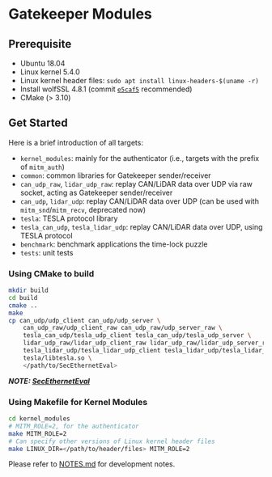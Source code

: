 # Gatekeeper Modules

## Prerequisite

- Ubuntu 18.04
- Linux kernel 5.4.0
- Linux kernel header files: `sudo apt install linux-headers-$(uname -r)`
- Install wolfSSL 4.8.1 (commit [`e5caf5`](https://github.com/wolfSSL/wolfssl/tree/e5caf5124cf971553933b9c85cfabb6b5027b884) recommended)
- CMake (> 3.10)

## Get Started

Here is a brief introduction of all targets:

- `kernel_modules`: mainly for the authenticator (i.e., targets with the prefix of `mitm_auth`)
- `common`: common libraries for Gatekeeper sender/receiver
- `can_udp_raw`, `lidar_udp_raw`: replay CAN/LiDAR data over UDP via raw socket, acting as Gatekeeper sender/receiver
- `can_udp`, `lidar_udp`: replay CAN/LiDAR data over UDP (can be used with `mitm_snd`/`mitm_recv`, deprecated now)
- `tesla`: TESLA protocol library
- `tesla_can_udp`, `tesla_lidar_udp`: replay CAN/LiDAR data over UDP, using TESLA protocol
- `benchmark`: benchmark applications the time-lock puzzle
- `tests`: unit tests

### Using CMake to build

```bash
mkdir build
cd build
cmake ..
make
cp can_udp/udp_client can_udp/udp_server \
    can_udp_raw/udp_client_raw can_udp_raw/udp_server_raw \
    tesla_can_udp/tesla_udp_client tesla_can_udp/tesla_udp_server \
    lidar_udp_raw/lidar_udp_client_raw lidar_udp_raw/lidar_udp_server_raw \
    tesla_lidar_udp/tesla_lidar_udp_client tesla_lidar_udp/tesla_lidar_udp_server \
    tesla/libtesla.so \
    </path/to/SecEthernetEval>
```

***NOTE: [SecEthernetEval](https://github.com/h1994st/SecEthernetEval)***

### Using Makefile for Kernel Modules

```bash
cd kernel_modules
# MITM_ROLE=2, for the authenticator
make MITM_ROLE=2
# Can specify other versions of Linux kernel header files
make LINUX_DIR=</path/to/header/files> MITM_ROLE=2
```

Please refer to [NOTES.md](NOTES.md) for development notes.
